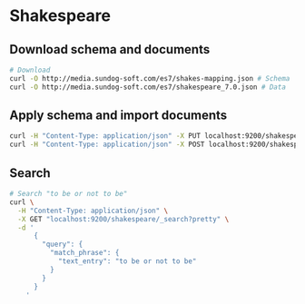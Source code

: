 # Shakespeare

## Download schema and documents

```sh
# Download
curl -O http://media.sundog-soft.com/es7/shakes-mapping.json # Schema
curl -O http://media.sundog-soft.com/es7/shakespeare_7.0.json # Data
```

## Apply schema and import documents

```sh
curl -H "Content-Type: application/json" -X PUT localhost:9200/shakespeare --data-binary @shakes-mapping.json
curl -H "Content-Type: application/json" -X POST localhost:9200/shakespeare/_bulk --data-binary @shakespeare_7.0.json
```

## Search

```sh
# Search "to be or not to be"
curl \
  -H "Content-Type: application/json" \
  -X GET "localhost:9200/shakespeare/_search?pretty" \
  -d '
      {
        "query": {
          "match_phrase": {
            "text_entry": "to be or not to be"
          }
        }
      }
    '
```
